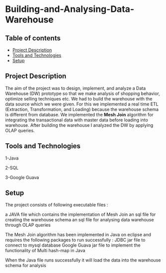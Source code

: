# Building-and-Analysing-Data-Warehouse

## Table of contents
* [Project Description](#project_description)
* [Tools and Technologies](#tools_and_technologies)
* [Setup](#setup)

## Project Description
The aim of the project was to design, implement, and analyze a Data Warehouse (DW) prototype so that we make analysis of shopping behavior, optimize selling techniques etc. We had to build the warehouse with the data source which we were given. For this we implemented a real time ETL (Extraction, Transformation, and Loading) because the warehouse schema is different from database. We implemented the **Mesh Join** algorithm for integrating the transactional data with master data before loading into warehouse. After building the warehouse I analyzed the DW by applying OLAP queries.

## Tools and Technologies
1-Java

2-SQL

3-Google Guava

## Setup
The project consists of following executable files :

a JAVA file which contains the implementation of Mesh Join
an sql file for creating the warehouse schema
an sql file for analysing data warehouse through OLAP queries


The Mesh Join algorithm has been implemented in Java on eclipse and requires the following packages to run successfully :
JDBC jar file to connect to mysql database
Google Guava jar file to implement the functionality of Multi hash-map in Java

When the Java file runs successfully it will load the data into the warehouse schema for analysis
